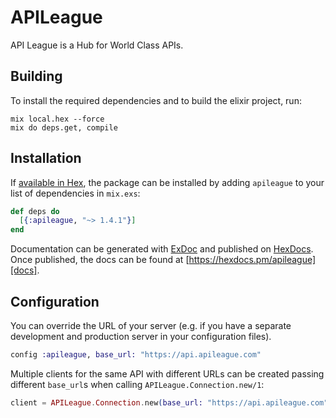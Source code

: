 # APILeague

API League is a Hub for World Class APIs.

## Building

To install the required dependencies and to build the elixir project, run:

```console
mix local.hex --force
mix do deps.get, compile
```

## Installation

If [available in Hex][], the package can be installed by adding `apileague` to
your list of dependencies in `mix.exs`:

```elixir
def deps do
  [{:apileague, "~> 1.4.1"}]
end
```

Documentation can be generated with [ExDoc][] and published on [HexDocs][]. Once published, the docs can be found at
[https://hexdocs.pm/apileague][docs].

## Configuration

You can override the URL of your server (e.g. if you have a separate development and production server in your
configuration files).

```elixir
config :apileague, base_url: "https://api.apileague.com"
```

Multiple clients for the same API with different URLs can be created passing different `base_url`s when calling
`APILeague.Connection.new/1`:

```elixir
client = APILeague.Connection.new(base_url: "https://api.apileague.com")
```

[exdoc]: https://github.com/elixir-lang/ex_doc
[hexdocs]: https://hexdocs.pm
[available in hex]: https://hex.pm/docs/publish
[docs]: https://hexdocs.pm/apileague
